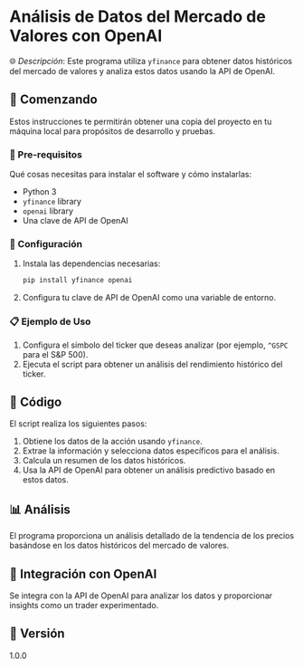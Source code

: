 # Análisis de Datos del Mercado de Valores con OpenAI

🌐 _Descripción_: Este programa utiliza `yfinance` para obtener datos históricos del mercado de valores y analiza estos datos usando la API de OpenAI.

## 🚀 Comenzando

Estos instrucciones te permitirán obtener una copia del proyecto en tu máquina local para propósitos de desarrollo y pruebas.

### 🔧 Pre-requisitos

Qué cosas necesitas para instalar el software y cómo instalarlas:

- Python 3
- `yfinance` library
- `openai` library
- Una clave de API de OpenAI

### 🔑 Configuración

1. Instala las dependencias necesarias:
    ```bash
    pip install yfinance openai
    ```

2. Configura tu clave de API de OpenAI como una variable de entorno.

### 📋 Ejemplo de Uso

1. Configura el símbolo del ticker que deseas analizar (por ejemplo, `^GSPC` para el S&P 500).
2. Ejecuta el script para obtener un análisis del rendimiento histórico del ticker.

## 📜 Código

El script realiza los siguientes pasos:

1. Obtiene los datos de la acción usando `yfinance`.
2. Extrae la información y selecciona datos específicos para el análisis.
3. Calcula un resumen de los datos históricos.
4. Usa la API de OpenAI para obtener un análisis predictivo basado en estos datos.

## 📊 Análisis

El programa proporciona un análisis detallado de la tendencia de los precios basándose en los datos históricos del mercado de valores.

## 🤖 Integración con OpenAI

Se integra con la API de OpenAI para analizar los datos y proporcionar insights como un trader experimentado.

## 📌 Versión

1.0.0
